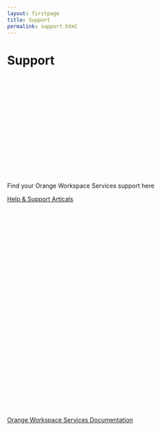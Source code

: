```yaml
---
layout: firstpage
title: Support
permalink: support.html
---
```

<style type="text/css">
    .bgimg {
        background-image: url('../images/support-bg.jpg');
        background-position:center bottom 20%;
	    background-size: 100%;
	    background-repeat: no-repeat
    }
    .bgarticles {
        background-image: url('../images/support-bg.jpg');
        background-position:center;
	    background-size: 100%;
	    background-repeat: no-repeat
    }
    .bgdocuments {
        background-image: url('../images/support-bg.jpg');
        background-position:center;
	    background-size: 100%;
	    background-repeat: no-repeat
    }
    .jumbotron-height {
        height: 300px;
    }
    .support-areas {
        height: 500px;
        border-radius: 25px;
    }
</style>

<div class="jumbotron jumbotron-height bgimg">
    <div class="container">
        <h1>Support</h1>
        <p></p>
        <p></p>
    </div>
</div>

<div class="container">
    <div class="row-nopadding">
        <div class="col-sm-12 text-center">
            <h7>Find your Orange Workspace Services support here</h7>
        </div>
    </div>
</div>

<div class="container">
    <div class="row-nopadding">
        <div class="col-md-6 support-areas bgarticles text-center">
            <p><a class="btn btn-jumbotron btn-lg" href="{{ "https://docs.orangeworkspaceservices.com" | relative_url }}" target="_blank" role="button">Help & Support Articals</a></p>
        </div>
        <div class="col-md-6 support-areas bgdocuments text-center">
        <p><a class="btn btn-jumbotron btn-lg" href="{{ "https://docs.orangeworkspaceservices.com" | relative_url }}" target="_blank" role="button">Orange Workspace Services Documentation</a></p>
        </div>
    </div>
</div>
